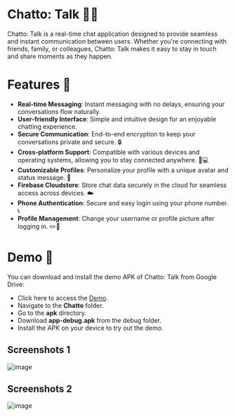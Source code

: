 # Chatto: Talk 🚀💬
Chatto: Talk is a real-time chat application designed to provide seamless and instant communication between users. Whether you're connecting with friends, family, or colleagues, Chatto: Talk makes it easy to stay in touch and share moments as they happen.

# Features 🌟
- **Real-time Messaging**: Instant messaging with no delays, ensuring your conversations flow naturally.
- **User-friendly Interface**: Simple and intuitive design for an enjoyable chatting experience.
- **Secure Communication**: End-to-end encryption to keep your conversations private and secure. 🔒
- **Cross-platform Support**: Compatible with various devices and operating systems, allowing you to stay connected anywhere. 📱💻
- **Customizable Profiles**: Personalize your profile with a unique avatar and status message. 🎨
- **Firebase Cloudstore**: Store chat data securely in the cloud for seamless access across devices. ☁️
- **Phone Authentication**: Secure and easy login using your phone number. 📞
- **Profile Management**: Change your username or profile picture after logging in. ✏️📸


# Demo 📲
 You can download and install the demo APK of Chatto: Talk from Google Drive:

- Click here to access the [Demo](https://drive.google.com/drive/folders/146XBlPx-PdL6wy0bWDx1sYBnTKAU0PXn?usp=sharing).
- Navigate to the **Chatto** folder.
- Go to the **apk** directory.
- Download **app-debug.apk** from the debug folder.
- Install the APK on your device to try out the demo.


## Screenshots 1
![image](https://github.com/user-attachments/assets/dd6697da-8cbb-4c83-a7b7-e21af250a3be)

## Screenshots 2
![image](https://github.com/user-attachments/assets/806fa571-0153-42c4-8e51-8254c2207c7a)


